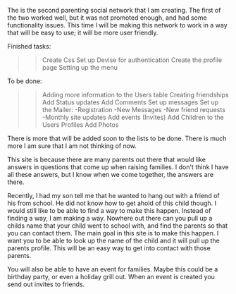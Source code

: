 The is the second parenting social network that I am creating. The first of the two worked well, but it was not promoted enough, and had some functionality issues. This time I will be making this network to work in a way that will be easy to use; it will be more user friendly.

Finished tasks:
>> Create Css
>> Set up Devise for authentication
>> Create the profile page
>> Setting up the menu

To be done:
>> Adding more information to the Users table
>> Creating friendships
>> Add Status updates
>> Add Comments
>> Set up messages
>> Set up the Mailer:
	-Registration
	-New Messages
	-New friend requests
	-Monthly site updates
>> Add events (Invites)
>> Add Children to the Users Profiles
>> Add Photos

There is more that will be added soon to the lists to be done. There is much more I am sure that I am not thinking of now. 

This site is because there are many parents out there that would like answers in questions that come up when raising families. I don't think I have all these answers, but I know when we come together, the answers are there. 

Recently, I had my son tell me that he wanted to hang out with a friend of his from school. He did not know how to get ahold of this child though. I would still like to be able to find a way to make this happen. Instead of finding a way, I am making a way. Nowhere out there can you pull up a childs name that your child went to school with, and find the parents so that you can contact them. The main goal in this site is to make this happen. I want you to be able to look up the name of the child and it will pull up the parents profile. This will be an easy way to get into contact with those parents.

You will also be able to have an event for families. Maybe this could be a birthday party, or even a holiday grill out. When an event is created you send out invites to friends.